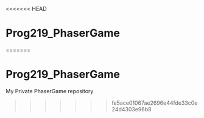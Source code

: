 <<<<<<< HEAD
# Prog219_PhaserGame
=======
# Prog219_PhaserGame
My Private PhaserGame repository
>>>>>>> fe5ace01067ae2696e44fde33c0e24d4303e96b8
